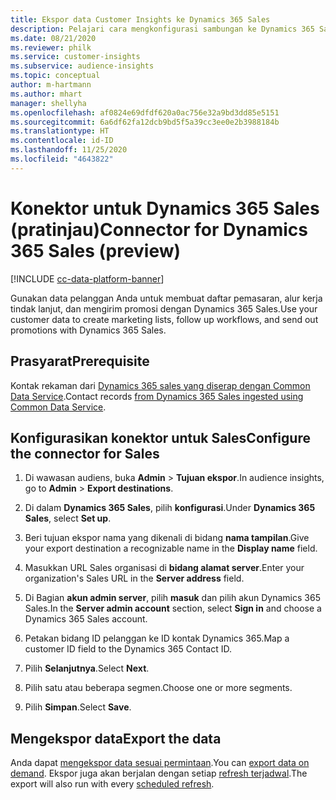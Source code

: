```yaml
---
title: Ekspor data Customer Insights ke Dynamics 365 Sales
description: Pelajari cara mengkonfigurasi sambungan ke Dynamics 365 Sales.
ms.date: 08/21/2020
ms.reviewer: philk
ms.service: customer-insights
ms.subservice: audience-insights
ms.topic: conceptual
author: m-hartmann
ms.author: mhart
manager: shellyha
ms.openlocfilehash: af0824e69dfdf620a0ac756e32a9bd3dd85e5151
ms.sourcegitcommit: 6a6df62fa12dcb9bd5f5a39cc3ee0e2b3988184b
ms.translationtype: HT
ms.contentlocale: id-ID
ms.lasthandoff: 11/25/2020
ms.locfileid: "4643822"
---
```

# <a name="connector-for-dynamics-365-sales-preview"></a><span data-ttu-id="a630e-103">Konektor untuk Dynamics 365 Sales (pratinjau)</span><span class="sxs-lookup"><span data-stu-id="a630e-103">Connector for Dynamics 365 Sales (preview)</span></span>

[!INCLUDE [cc-data-platform-banner](../includes/cc-data-platform-banner.md)]

<span data-ttu-id="a630e-104">Gunakan data pelanggan Anda untuk membuat daftar pemasaran, alur kerja tindak lanjut, dan mengirim promosi dengan Dynamics 365 Sales.</span><span class="sxs-lookup"><span data-stu-id="a630e-104">Use your customer data to create marketing lists, follow up workflows, and send out promotions with Dynamics 365 Sales.</span></span>

## <a name="prerequisite"></a><span data-ttu-id="a630e-105">Prasyarat</span><span class="sxs-lookup"><span data-stu-id="a630e-105">Prerequisite</span></span>

<span data-ttu-id="a630e-106">Kontak rekaman dari [Dynamics 365 sales yang diserap dengan Common Data Service](connect-power-query.md).</span><span class="sxs-lookup"><span data-stu-id="a630e-106">Contact records [from Dynamics 365 Sales ingested using Common Data Service](connect-power-query.md).</span></span>

## <a name="configure-the-connector-for-sales"></a><span data-ttu-id="a630e-107">Konfigurasikan konektor untuk Sales</span><span class="sxs-lookup"><span data-stu-id="a630e-107">Configure the connector for Sales</span></span>

1. <span data-ttu-id="a630e-108">Di wawasan audiens, buka **Admin** > **Tujuan ekspor**.</span><span class="sxs-lookup"><span data-stu-id="a630e-108">In audience insights, go to **Admin** > **Export destinations**.</span></span>

1. <span data-ttu-id="a630e-109">Di dalam **Dynamics 365 Sales**, pilih **konfigurasi**.</span><span class="sxs-lookup"><span data-stu-id="a630e-109">Under **Dynamics 365 Sales**, select **Set up**.</span></span>

1. <span data-ttu-id="a630e-110">Beri tujuan ekspor nama yang dikenali di bidang **nama tampilan**.</span><span class="sxs-lookup"><span data-stu-id="a630e-110">Give your export destination a recognizable name in the **Display name** field.</span></span>

1. <span data-ttu-id="a630e-111">Masukkan URL Sales organisasi di **bidang alamat server**.</span><span class="sxs-lookup"><span data-stu-id="a630e-111">Enter your organization's Sales URL in the **Server address** field.</span></span>

1. <span data-ttu-id="a630e-112">Di Bagian **akun admin server**, pilih **masuk** dan pilih akun Dynamics 365 Sales.</span><span class="sxs-lookup"><span data-stu-id="a630e-112">In the **Server admin account** section, select **Sign in** and choose a Dynamics 365 Sales account.</span></span>

1. <span data-ttu-id="a630e-113">Petakan bidang ID pelanggan ke ID kontak Dynamics 365.</span><span class="sxs-lookup"><span data-stu-id="a630e-113">Map a customer ID field to the Dynamics 365 Contact ID.</span></span>

1. <span data-ttu-id="a630e-114">Pilih **Selanjutnya**.</span><span class="sxs-lookup"><span data-stu-id="a630e-114">Select **Next**.</span></span>

1. <span data-ttu-id="a630e-115">Pilih satu atau beberapa segmen.</span><span class="sxs-lookup"><span data-stu-id="a630e-115">Choose one or more segments.</span></span>

1. <span data-ttu-id="a630e-116">Pilih **Simpan**.</span><span class="sxs-lookup"><span data-stu-id="a630e-116">Select **Save**.</span></span>

## <a name="export-the-data"></a><span data-ttu-id="a630e-117">Mengekspor data</span><span class="sxs-lookup"><span data-stu-id="a630e-117">Export the data</span></span>

<span data-ttu-id="a630e-118">Anda dapat [mengekspor data sesuai permintaan](export-destinations.md).</span><span class="sxs-lookup"><span data-stu-id="a630e-118">You can [export data on demand](export-destinations.md).</span></span> <span data-ttu-id="a630e-119">Ekspor juga akan berjalan dengan setiap [refresh terjadwal](system.md#schedule-tab).</span><span class="sxs-lookup"><span data-stu-id="a630e-119">The export will also run with every [scheduled refresh](system.md#schedule-tab).</span></span>
